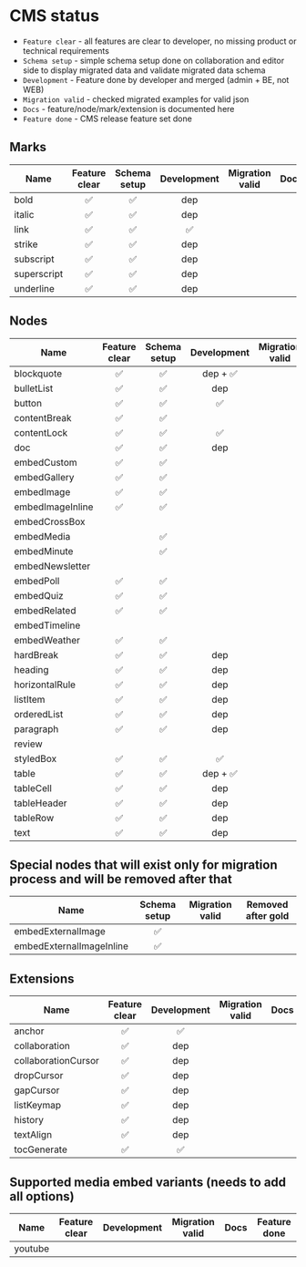 # CMS status

- `Feature clear` - all features are clear to developer, no missing product or technical requirements
- `Schema setup` - simple schema setup done on collaboration and editor side to display migrated data and validate migrated data schema
- `Development` - Feature done by developer and merged (admin + BE, not WEB)
- `Migration valid` - checked migrated examples for valid json
- `Docs` - feature/node/mark/extension is documented here
- `Feature done` - CMS release feature set done

## Marks
| Name        | Feature clear | Schema setup | Development | Migration valid | Docs | Feature done |
|-------------|:-------------:|:------------:|:-----------:|:---------------:|------|:------------:|
| bold        |       ✅       |      ✅       |     dep     |                 |      |              |
| italic      |       ✅       |      ✅       |     dep     |                 |      |              |
| link        |       ✅       |      ✅       |      ✅      |                 |      |              |
| strike      |       ✅       |      ✅       |     dep     |                 |      |              |
| subscript   |       ✅       |      ✅       |     dep     |                 |      |              |
| superscript |       ✅       |      ✅       |     dep     |                 |      |              |
| underline   |       ✅       |      ✅       |     dep     |                 |      |              |

## Nodes
| Name             | Feature clear | Schema setup | Development | Migration valid | Docs | Feature done |
|------------------|:-------------:|:------------:|:-----------:|:---------------:|------|:------------:|
| blockquote       |       ✅       |      ✅       |   dep + ✅   |                 |      |              |
| bulletList       |       ✅       |      ✅       |     dep     |                 |      |              |
| button           |       ✅       |      ✅       |      ✅      |                 |      |              |
| contentBreak     |       ✅       |      ✅       |             |                 |      |              |
| contentLock      |       ✅       |      ✅       |      ✅      |                 |      |              |
| doc              |       ✅       |      ✅       |     dep     |                 |      |              |
| embedCustom      |       ✅       |      ✅       |             |                 |      |              |
| embedGallery     |       ✅       |      ✅       |             |                 |      |              |
| embedImage       |       ✅       |      ✅       |             |                 |      |              |
| embedImageInline |       ✅       |      ✅       |             |                 |      |              |
| embedCrossBox    |               |              |             |                 |      |              |
| embedMedia       |               |      ✅       |             |                 |      |              |
| embedMinute      |               |      ✅       |             |                 |      |              |
| embedNewsletter  |               |              |             |                 |      |              |
| embedPoll        |       ✅       |      ✅       |             |                 |      |              |
| embedQuiz        |       ✅       |      ✅       |             |                 |      |              |
| embedRelated     |       ✅       |      ✅       |             |                 |      |              |
| embedTimeline    |               |              |             |                 |      |              |
| embedWeather     |       ✅       |      ✅       |             |                 |      |              |
| hardBreak        |       ✅       |      ✅       |     dep     |                 |      |              |
| heading          |       ✅       |      ✅       |     dep     |                 |      |              |
| horizontalRule   |       ✅       |      ✅       |     dep     |                 |      |              |
| listItem         |       ✅       |      ✅       |     dep     |                 |      |              |
| orderedList      |       ✅       |      ✅       |     dep     |                 |      |              |
| paragraph        |       ✅       |      ✅       |     dep     |                 |      |              |
| review           |               |              |             |                 |      |              |
| styledBox        |       ✅       |      ✅       |      ✅      |                 |      |              |
| table            |       ✅       |      ✅       |   dep + ✅   |                 |      |              |
| tableCell        |       ✅       |      ✅       |     dep     |                 |      |              |
| tableHeader      |       ✅       |      ✅       |     dep     |                 |      |              |
| tableRow         |       ✅       |      ✅       |     dep     |                 |      |              |
| text             |       ✅       |      ✅       |     dep     |                 |      |              |

## Special nodes that will exist only for migration process and will be removed after that
| Name                     | Schema setup | Migration valid | Removed after gold |
|--------------------------|:------------:|:---------------:|:------------------:|
| embedExternalImage       |      ✅       |                 |                    |
| embedExternalImageInline |      ✅       |                 |                    |

## Extensions
| Name                | Feature clear | Development | Migration valid | Docs | Feature done |
|---------------------|:-------------:|:-----------:|:---------------:|------|:------------:|
| anchor              |       ✅       |      ✅      |                 |      |              |
| collaboration       |       ✅       |     dep     |                 |      |              |
| collaborationCursor |       ✅       |     dep     |                 |      |              |
| dropCursor          |       ✅       |     dep     |                 |      |              |
| gapCursor           |       ✅       |     dep     |                 |      |              |
| listKeymap          |       ✅       |     dep     |                 |      |              |
| history             |       ✅       |     dep     |                 |      |              |
| textAlign           |       ✅       |     dep     |                 |      |              |
| tocGenerate         |       ✅       |      ✅      |                 |      |              |

## Supported media embed variants (needs to add all options)
| Name              | Feature clear | Development | Migration valid | Docs | Feature done |
|-------------------|:-------------:|:-----------:|:---------------:|------|:------------:|
| youtube           |               |             |                 |      |              |
